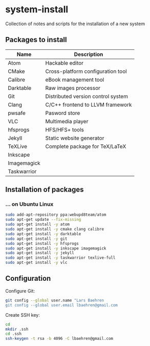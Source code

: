 # system-install

Collection of notes and scripts for the installation of a new system

## Packages to install

| Name        | Description                        |
|-------------|------------------------------------|
| Atom        | Hackable editor                    |
| CMake       | Cross-platform configuration tool  |
| Calibre     | eBook management tool              |
| Darktable   | Raw images processor               |
| Git         | Distributed version control system |
| Clang       | C/C++ frontend to LLVM framework   |
| pwsafe      | Pasword store                  |
| VLC         | Multimedia player              |
| hfsprogs    | HFS/HFS+ tools                 |
| Jekyll      | Static website generator       |
| TeXLive     | Complete package for TeX/LaTeX |
| Inkscape    |  |
| Imagemagick |  |
| Taskwarrior |  |
 
## Installation of packages

### ... on Ubuntu Linux

~~~~ bash
sudo add-apt-repository ppa:webupd8team/atom
sudo apt-get update --fix-missing
sudo apt-get install -y atom
sudo apt-get install -y cmake clang calibre
sudo apt-get install -y darktable
sudo apt-get install -y git
sudo apt-get install -y hfsprogs
sudo apt-get install -y inkscape imagemagick
sudo apt-get install -y jekyll
sudo apt-get install -y taskwarrior texlive-full
sudo apt-get install -y vlc
~~~~

## Configuration

Configure Git:

~~~~ bash
git config --global user.name "Lars Baehren
git config --global user.email lbaehren@gmail.com
~~~~

Create SSH key:

~~~~ bash
cd
mkdir .ssh
cd .ssh
ssh-keygen -t rsa -b 4096 -C lbaehren@gmail.com
~~~~
